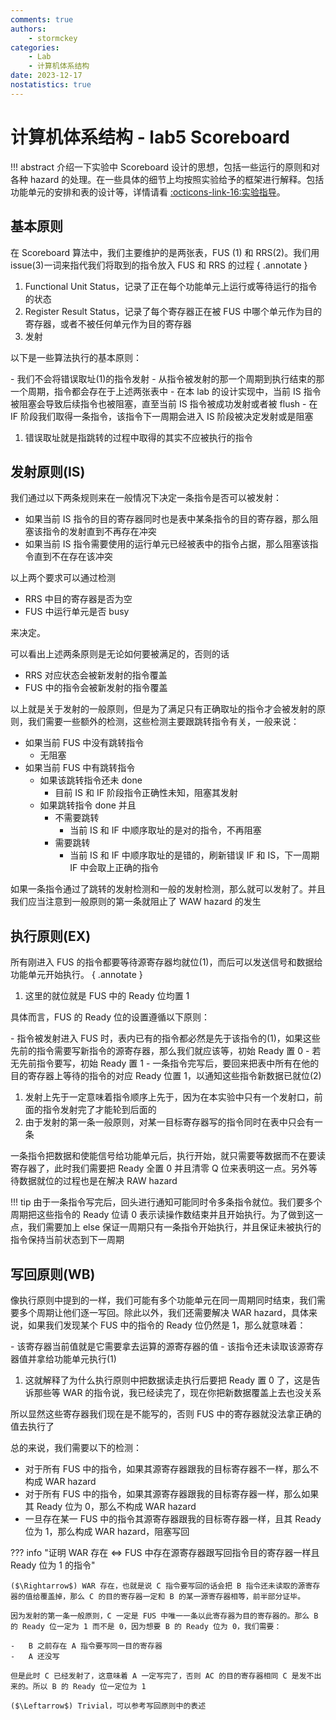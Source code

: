 ```yaml
---
comments: true
authors:
    - stormckey
categories:
    - Lab
    - 计算机体系结构
date: 2023-12-17
nostatistics: true
---
```


# 计算机体系结构 - lab5 Scoreboard

!!! abstract
    介绍一下实验中 Scoreboard 设计的思想，包括一些运行的原则和对各种 hazard 的处理。在一些具体的细节上均按照实验给予的框架进行解释。包括功能单元的安排和表的设计等，详情请看 [:octicons-link-16:实验指导](https://zju-arch.pages.zjusct.io/arch-fa23/lab5/)。

<!-- more -->

## 基本原则

在 Scoreboard 算法中，我们主要维护的是两张表，FUS (1) 和 RRS(2)。我们用 issue(3)一词来指代我们将取到的指令放入 FUS 和 RRS 的过程
{ .annotate }

1.  Functional Unit Status，记录了正在每个功能单元上运行或等待运行的指令的状态
2.  Register Result Status，记录了每个寄存器正在被 FUS 中哪个单元作为目的寄存器，或者不被任何单元作为目的寄存器
3.  发射

以下是一些算法执行的基本原则：

<div class="annotate" markdown>
- 我们不会将错误取址(1)的指令发射
- 从指令被发射的那一个周期到执行结束的那一个周期，指令都会存在于上述两张表中
- 在本 lab 的设计实现中，当前 IS 指令被阻塞会导致后续指令也被阻塞，直至当前 IS 指令被成功发射或者被 flush
- 在 IF 阶段我们取得一条指令，该指令下一周期会进入 IS 阶段被决定发射或是阻塞
</div>

1.  错误取址就是指跳转的过程中取得的其实不应被执行的指令

## 发射原则(IS)

我们通过以下两条规则来在一般情况下决定一条指令是否可以被发射：

- 如果当前 IS 指令的目的寄存器同时也是表中某条指令的目的寄存器，那么阻塞该指令的发射直到不再存在冲突
- 如果当前 IS 指令需要使用的运行单元已经被表中的指令占据，那么阻塞该指令直到不在存在该冲突

以上两个要求可以通过检测

- RRS 中目的寄存器是否为空
- FUS 中运行单元是否 busy

来决定。

可以看出上述两条原则是无论如何要被满足的，否则的话

- RRS 对应状态会被新发射的指令覆盖
- FUS 中的指令会被新发射的指令覆盖

以上就是关于发射的一般原则，但是为了满足只有正确取址的指令才会被发射的原则，我们需要一些额外的检测，这些检测主要跟跳转指令有关，一般来说：

- 如果当前 FUS 中没有跳转指令
    - 无阻塞
- 如果当前 FUS 中有跳转指令
    - 如果该跳转指令还未 done
        - 目前 IS 和 IF 阶段指令正确性未知，阻塞其发射
    - 如果跳转指令 done 并且
        - 不需要跳转
            - 当前 IS 和 IF 中顺序取址的是对的指令，不再阻塞
        - 需要跳转
            - 当前 IS 和 IF 中顺序取址的是错的，刷新错误 IF 和 IS，下一周期 IF 中会取上正确的指令

如果一条指令通过了跳转的发射检测和一般的发射检测，那么就可以发射了。并且我们应当注意到一般原则的第一条就阻止了 WAW hazard 的发生

## 执行原则(EX)

所有刚进入 FUS 的指令都要等待源寄存器均就位(1)，而后可以发送信号和数据给功能单元开始执行。
{ .annotate }

1.  这里的就位就是 FUS 中的 Ready 位均置 1

具体而言，FUS 的 Ready 位的设置遵循以下原则：

<div class="annotate" markdown>
- 指令被发射进入 FUS 时，表内已有的指令都必然是先于该指令的(1)，如果这些先前的指令需要写新指令的源寄存器，那么我们就应该等，初始 Ready 置 0
- 若无先前指令要写，初始 Ready 置 1
- 一条指令完写后，要回来把表中所有在他的目的寄存器上等待的指令的对应 Ready 位置 1，以通知这些指令新数据已就位(2)
</div>

1.  发射上先于一定意味着指令顺序上先于，因为在本实验中只有一个发射口，前面的指令发射完了才能轮到后面的
2.  由于发射的第一条一般原则，对某一目标寄存器写的指令同时在表中只会有一条

一条指令把数据和使能信号给功能单元后，执行开始，就只需要等数据而不在要读寄存器了，此时我们需要把 Ready 全置 0 并且清零 Q 位来表明这一点。另外等待数据就位的过程也是在解决 RAW hazard

!!! tip
    由于一条指令写完后，回头进行通知可能同时令多条指令就位。我们要多个周期把这些指令的 Ready 位请 0 表示读操作数结束并且开始执行。为了做到这一点，我们需要加上 else 保证一周期只有一条指令开始执行，并且保证未被执行的指令保持当前状态到下一周期

## 写回原则(WB)

像执行原则中提到的一样，我们可能有多个功能单元在同一周期同时结束，我们需要多个周期让他们逐一写回。除此以外，我们还需要解决 WAR hazard，具体来说，如果我们发现某个 FUS 中的指令的 Ready 位仍然是 1，那么就意味着：

<div class="annotate" markdown>
-   该寄存器当前值就是它需要拿去运算的源寄存器的值
-   该指令还未读取该源寄存器值并拿给功能单元执行(1)
</div>

1.  这就解释了为什么执行原则中把数据读走执行后要把 Ready 置 0 了，这是告诉那些等 WAR 的指令说，我已经读完了，现在你把新数据覆盖上去也没关系

所以显然这些寄存器我们现在是不能写的，否则 FUS 中的寄存器就没法拿正确的值去执行了

总的来说，我们需要以下的检测：

- 对于所有 FUS 中的指令，如果其源寄存器跟我的目标寄存器不一样，那么不构成 WAR hazard
- 对于所有 FUS 中的指令，如果其源寄存器跟我的目标寄存器一样，那么如果其 Ready 位为 0，那么不构成 WAR hazard
- 一旦存在某一 FUS 中的指令其源寄存器跟我的目标寄存器一样，且其 Ready 位为 1，那么构成 WAR hazard，阻塞写回

??? info "证明 WAR 存在 $\iff$ FUS 中存在源寄存器跟写回指令目的寄存器一样且 Ready 位为 1 的指令"

    ($\Rightarrow$) WAR 存在，也就是说 C 指令要写回的话会把 B 指令还未读取的源寄存器的值给覆盖掉，那么 C 的目的寄存器一定和 B 的某一源寄存器相等，前半部分证毕。

    因为发射的第一条一般原则，C 一定是 FUS 中唯一一条以此寄存器为目的寄存器的。那么 B 的 Ready 位一定为 1 而不是 0，因为想要 B 的 Ready 位为 0，我们需要：

    -   B 之前存在 A 指令要写同一目的寄存器
    -   A 还没写

    但是此时 C 已经发射了，这意味着 A 一定写完了，否则 AC 的目的寄存器相同 C 是发不出来的。所以 B 的 Ready 位一定位为 1

    ($\Leftarrow$) Trivial，可以参考写回原则中的表述

